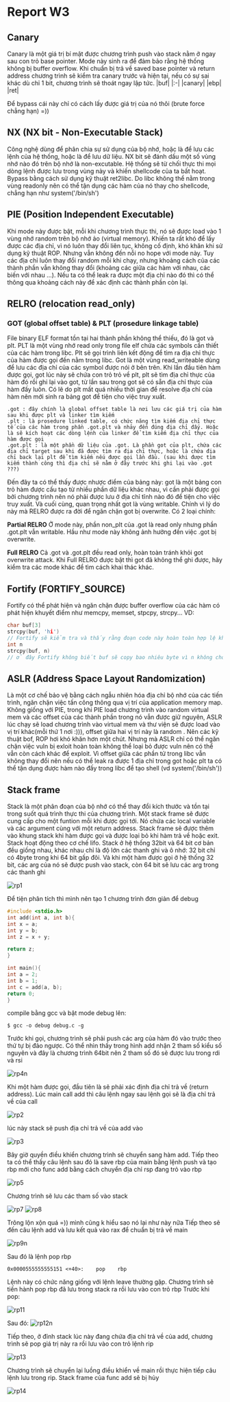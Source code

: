 # Report W3
## Canary
Canary là một giá trị bí mật được chương trình push vào stack nằm ở ngay sau con trỏ base pointer. Mode này sinh ra để đảm bảo rằng hệ thống không bị buffer overflow. Khi chuẩn bị trả về saved base pointer và return address chương trình sẽ kiểm tra canary trước và hiện tại, nếu có sự sai khác dù chỉ 1 bit, chương trình sẽ thoát ngay lập tức.
|buf|
|:-|
|canary|
|ebp|
|ret|

Để bypass cái này chỉ có cách lấy được giá trị của nó thôi (brute force chẳng hạn)  =))

## NX (NX bit - Non-Executable Stack)

Công nghệ dùng để phân chia sự sử dụng của bộ nhớ, hoặc là để lưu các lệnh của hệ thống, hoặc là để lưu dữ liệu. NX bit sẽ đánh dấu một số vùng nhớ nào đó trên bộ nhớ là non-excutable. Hệ thống sẽ từ chối thực thi mọi dòng lệnh được lưu trong vùng này và khiến shellcode của ta bất hoạt.
Bypass bằng cách sử dụng kỹ thuật ret2libc. Do libc không thể nằm trong vùng readonly nên có thể tận dụng các hàm của nó thay cho shellcode, chẳng hạn như system('/bin/sh')

## PIE (Position Independent Executable)

Khi mode này được bật, mỗi khi chương trình thực thi, nó sẽ được load vào 1 vùng nhớ random trên bộ nhớ ảo (virtual memory). Khiến ta rất khó để lấy được các địa chỉ, vì nó luôn thay đổi liên tục, không cố định, khó khăn khi sử dụng kỹ thuật ROP.
Nhưng vẫn không đến nỗi no hope với mode này. Tuy các địa chỉ luôn thay đổi random mỗi khi chạy, nhưng khoảng cách của các thành phần vẫn không thay đổi (khoảng các giữa các hàm với nhau, các biến với nhau ...). Nếu ta có thể leak ra được một địa chỉ nào đó thì có thể thông qua khoảng cách này để xác định các thành phần còn lại.

## RELRO (relocation read_only)
### GOT (global offset table) & PLT (prosedure linkage table)

File binary ELF format tồn tại hai thành phần không thể thiếu, đó là got và plt. PLT là một vùng nhớ read only trong file elf chứa các symbols cần thiết của các hàm trong libc. Plt sẽ gọi trình liên kết động để tìm ra địa chỉ thực của hàm được gọi đến nằm trong libc. Got là một vùng read_writeable dùng để lưu các địa chỉ của các symbol được nói ở bên trên. Khi lần đầu tiên hàm được gọi, got lúc này sẽ chứa con trỏ trỏ về plt, plt sẽ tìm địa chỉ thực của hàm đó rồi ghi lại vào got, từ lần sau trong got sẽ có sẵn địa chỉ thực của hàm đấy luôn. Có lẽ do plt mất quá nhiều thời gian để resolve địa chỉ của hàm nên mới sinh ra bảng got để tiện cho việc truy xuất.

    .got : đây chính là global offset table là nơi lưu các giá trị của hàm sau khi được plt và linker tìm kiếm
    .plt : là prosedure linked table, có chức năng tìm kiếm địa chỉ thực tế của các hàm trong phần .got.plt và nhảy đến đúng địa chỉ đấy. Hoặc là sẽ kích hoạt các dòng lệnh của linker để tìm kiếm địa chỉ thực của hàm được gọi
    .got.plt : là một phần dữ liệu của .got. Là phần got của plt, chứa các địa chỉ target sau khi đã được tìm ra địa chỉ thực, hoặc là chứa địa chỉ back lại plt để tìm kiếm nếu được gọi lần đầu. (sau khi được tìm kiếm thành công thì địa chỉ sẽ nằm ở đây trước khi ghi lại vào .got ???)

Đến đây ta có thể thấy được nhược điểm của bảng này: got là một bảng con trỏ hàm được cấu tạo từ nhiều phần dữ liệu khác nhau, vì cần phải được gọi bởi chương trình nên nó phải được lưu ở địa chỉ tĩnh nào đó để tiện cho việc truy xuất. Và cuối cùng, quan trọng nhất got là vùng writable. Chính vì lý do này mà RELRO được ra đời để ngăn chặn got bị overwrite. Có 2 loại chính:

**Partial RELRO**
Ở mode này, phần non_plt của .got là read only nhưng phần .got.plt vẫn writable. Hầu như mode này không ảnh hưởng đến việc .got bị overwrite.

**Full RELRO**
Cả .got và .got.plt đều read only, hoàn toàn tránh khỏi got overwrite attack.
Khi Full RELRO được bật thì got đã không thể ghi được, hãy kiểm tra các mode khác để tìm cách khai thác khác.

## Fortify (FORTIFY_SOURCE)
Fortify có thể phát hiện và ngăn chặn được buffer overflow của các hàm có phát hiện khuyết điểm như memcpy, memset, stpcpy, strcpy...
VD:
```c
char buf[3]
strcpy(buf, 'hi')
// Fortify sẽ kiểm tra và thấy rằng đoạn code này hoàn toàn hợp lệ khi mảng buf có 3 byte được copy với 'hi' + null byte hoàn toàn không gây ra bof nên sẽ cho strcpy thực thi như bình thường.
int n
strcpy(buf, n)
// ở đây Fortify không biết buf sẽ copy bao nhiêu byte vì n không cho trước. nên nó sẽ thay thế strcpy bằng __strcpy_chk. __strcpy_chk sẽ kiểm tra nếu có bof xảy ra, gọi __chk_fail và báo cho chương trình thông qua message gửi tới stderr
```

## ASLR (Address Space Layout Randomization)
Là một cơ chế bảo vệ bằng cách ngẫu nhiên hóa địa chỉ bộ nhớ của các tiến trình, ngăn chặn việc tấn công thông qua vị trí của application memory map. Không giống với PIE, trong khi PIE load chương trình vào random virtual mem và các offset của các thành phần trong nó vẫn được giữ nguyên, ASLR lúc chạy sẽ load chương trình vào virtual mem và thư viện sẽ được load vào vị trí khác(mỗi thứ 1 nơi :))), offset giữa hai vị trí này là random . Nên các kỹ thuật bof, ROP hơi khó khăn hơn một chút. Nhưng mà ASLR chỉ có thể ngăn chặn việc vuln bị exloit hoàn toàn không thể loại bỏ được vuln nên có thể vẫn còn cách khác để exploit. 
Vì offset giữa các phần tử trong libc vẫn không thay đổi nên nếu có thể leak ra được 1 địa chỉ trong got hoặc plt ta có thể tận dụng được hàm nào đấy trong libc để tạo shell (vd system('/bin/sh'))

## Stack frame 
Stack là một phân đoạn của bộ nhớ có thể thay đổi kích thước và tồn tại trong suốt quá trình thực thi của chương trình. Một stack frame sẽ được cung cấp cho một funtion mỗi khi được gọi tới. Nó chứa các local variable và các argument cùng với một return address. Stack frame sẽ được thêm vào khung stack khi hàm được gọi và được loại bỏ khi hàm trả về hoặc exit. Stack hoạt động theo cơ chế lifo. Stack ở hệ thống 32bit và 64 bit cơ bản đều giống nhau, khác nhau chỉ là độ lớn các thanh ghi và ô nhớ: 32 bit chỉ có 4byte trong khi 64 bit gấp đôi. Và khi một hàm được gọi ở hệ thống 32 bit, các arg của nó sẽ được push vào stack, còn 64 bit sẽ lưu các arg trong các thanh ghi

![rp1](rp1.png)
 
Để tiện phân tích thì mình nên tạo 1 chương trình đơn giản để debug

```c
#include <stdio.h>
int add(int a, int b){
int x = a;
int y = b;
int z = x + y;

return z;
}

int main(){
int a = 2;
int b = 1;
int c = add(a, b);
return 0;
}

```
compile bằng gcc và bật mode debug lên: 

    $ gcc -o debug debug.c -g

Trước khi gọi, chương trình sẽ phải push các arg của hàm đó vào trước theo thứ tự bị đảo ngược. Có thể nhìn thấy trong hình add nhận 2 tham số kiểu số nguyên và đây là chương trình 64bit nên 2 tham số đó sẽ được lưu trong rdi và rsi

![rp4n](rp4n.png)

Khi một hàm được gọi, đầu tiên là sẽ phải xác định địa chỉ trả về (return address). Lúc main call add thì câu lệnh ngay sau lệnh gọi sẽ là địa chỉ trả về của call 

![rp2](rp2n.png)

lúc này stack sẽ push địa chỉ trả về của add vào

![rp3](rp3.png)

Bây giờ quyền điều khiển chương trình sẽ chuyển sang hàm add. Tiếp theo ta có thể thấy câu lệnh sau đó là save rbp của main bằng lệnh push và tạo rbp mới cho func add bằng cách chuyển địa chỉ rsp đang trỏ vào rbp

![rp5](rp5.png)

Chương trình sẽ lưu các tham số vào stack

![rp7](rp7.png)
![rp8](rp8.png)

Trông lộn xộn quá =)) mình cũng k hiểu sao nó lại như này nữa
Tiếp theo sẽ đến câu lệnh add và lưu kết quả vào rax để chuẩn bị trả về main

![rp9n](rp9n.png)

Sau đó là lệnh pop rbp

    0x0000555555555151 <+40>:    pop    rbp

Lệnh này có chức năng giống với lệnh leave thường gặp. Chương trình sẽ tiến hành pop rbp đã lưu trong stack ra rồi lưu vào con trỏ rbp
Trước khi pop: 

![rp11](rp11.png)

Sau đó: 
![rp12n](rp12n.png)

Tiếp theo, ở đỉnh stack lúc này đang chứa địa chỉ trả về của add, chương trình sẽ pop giá trị này ra rồi lưu vào con trỏ lệnh rip

![rp13](rp13.png)

Chương trình sẽ chuyển lại luồng điều khiển về main rồi thực hiện tiếp câu lệnh lưu trong rip. Stack frame của func add sẽ bị hủy

![rp14](rp14.png)